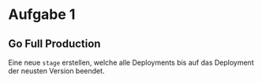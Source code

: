 # Aufgabe 1

## Go Full Production
Eine neue `stage` erstellen, welche alle Deployments bis auf das Deployment der neusten Version beendet. 

